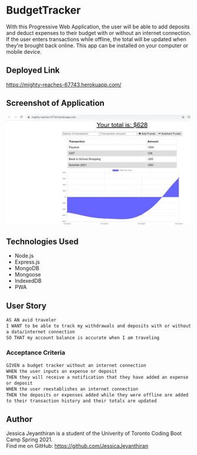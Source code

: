 # BudgetTracker
With this Progressive Web Application, the user will be able to add deposits and deduct expenses to their budget with or without an internet connection. If the user enters transactions while offline, the total will be updated when they're brought back online.  This app can be installed on your computer or mobile device.

## Deployed Link
https://mighty-reaches-67743.herokuapp.com/ 

## Screenshot of Application

<img src="public/images/screenshotbudget.JPG" width=500 height = 300>

## Technologies Used
* Node.js
* Express.js
* MongoDB
* Mongoose
* IndexedDB
* PWA

## User Story

```
AS AN avid traveler
I WANT to be able to track my withdrawals and deposits with or without a data/internet connection
SO THAT my account balance is accurate when I am traveling 
```

### Acceptance Criteria

```
GIVEN a budget tracker without an internet connection
WHEN the user inputs an expense or deposit
THEN they will receive a notification that they have added an expense or deposit
WHEN the user reestablishes an internet connection
THEN the deposits or expenses added while they were offline are added to their transaction history and their totals are updated
```

## Author
Jessica Jeyanthiran is a student of the Univerity of Toronto Coding Boot Camp Spring 2021. <br/>
Find me on GitHub: https://github.com/JessicaJeyanthiran 